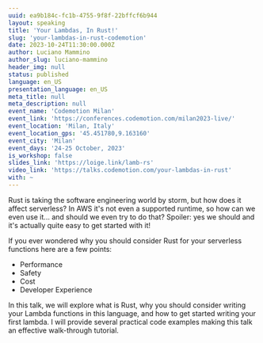 ```yaml
---
uuid: ea9b184c-fc1b-4755-9f8f-22bffcf6b944
layout: speaking
title: 'Your Lambdas, In Rust!'
slug: 'your-lambdas-in-rust-codemotion'
date: 2023-10-24T11:30:00.000Z
author: Luciano Mammino
author_slug: luciano-mammino
header_img: null
status: published
language: en_US
presentation_language: en_US
meta_title: null
meta_description: null
event_name: 'Codemotion Milan'
event_link: 'https://conferences.codemotion.com/milan2023-live/'
event_location: 'Milan, Italy'
event_location_gps: '45.451780,9.163160'
event_city: 'Milan'
event_days: '24-25 October, 2023'
is_workshop: false
slides_link: 'https://loige.link/lamb-rs'
video_link: 'https://talks.codemotion.com/your-lambdas-in-rust'
with: ~
---
```


Rust is taking the software engineering world by storm, but how does it affect serverless? In AWS it's not even a supported runtime, so how can we even use it... and should we even try to do that? Spoiler: yes we should and it's actually quite easy to get started with it!

If you ever wondered why you should consider Rust for your serverless functions here are a few points:

- Performance
- Safety
- Cost
- Developer Experience

In this talk, we will explore what is Rust, why you should consider writing your Lambda functions in this language, and how to get started writing your first lambda. I will provide several practical code examples making this talk an effective walk-through tutorial.